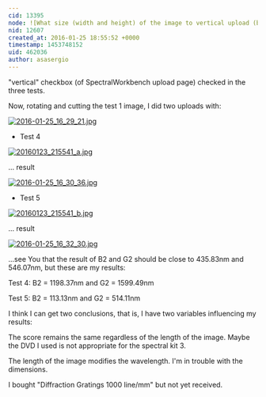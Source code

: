 ```yaml
---
cid: 13395
node: ![What size (width and height) of the image to vertical upload (blue top) in SpectralWorkbench?](../notes/asasergio/01-24-2016/what-size-width-and-height-of-the-image-to-vertical-upload-blue-top-in-spectralworkbench)
nid: 12607
created_at: 2016-01-25 18:55:52 +0000
timestamp: 1453748152
uid: 462036
author: asasergio
---
```


"vertical" checkbox (of SpectralWorkbench upload page) checked in the three tests.

Now, rotating and cutting the test 1 image, I did two uploads with:

[![2016-01-25_16_29_21.jpg](//i.publiclab.org/system/images/photos/000/013/823/medium/2016-01-25_16_29_21.jpg)](//i.publiclab.org/system/images/photos/000/013/823/original/2016-01-25_16_29_21.jpg)

- Test 4

[![20160123_215541_a.jpg](//i.publiclab.org/system/images/photos/000/013/825/medium/20160123_215541_a.jpg)](//i.publiclab.org/system/images/photos/000/013/825/original/20160123_215541_a.jpg)

... result

[![2016-01-25_16_30_36.jpg](//i.publiclab.org/system/images/photos/000/013/826/medium/2016-01-25_16_30_36.jpg)](//i.publiclab.org/system/images/photos/000/013/826/original/2016-01-25_16_30_36.jpg)

- Test 5

[![20160123_215541_b.jpg](//i.publiclab.org/system/images/photos/000/013/827/medium/20160123_215541_b.jpg)](//i.publiclab.org/system/images/photos/000/013/827/original/20160123_215541_b.jpg)

... result

[![2016-01-25_16_32_30.jpg](//i.publiclab.org/system/images/photos/000/013/828/medium/2016-01-25_16_32_30.jpg)](//i.publiclab.org/system/images/photos/000/013/828/original/2016-01-25_16_32_30.jpg)

...see You that the result of B2 and G2 should be close to 435.83nm and 546.07nm, but these are my results:

Test 4: B2 = 1198.37nm and G2 = 1599.49nm

Test 5: B2 = 113.13nm and G2 = 514.11nm

I think I can get two conclusions, that is, I have two variables influencing my results:

The score remains the same regardless of the length of the image. Maybe the DVD I used is not appropriate for the spectral kit 3.

The length of the image modifies the wavelength. I'm in trouble with the dimensions.

I bought "Diffraction Gratings 1000 line/mm" but not yet received.